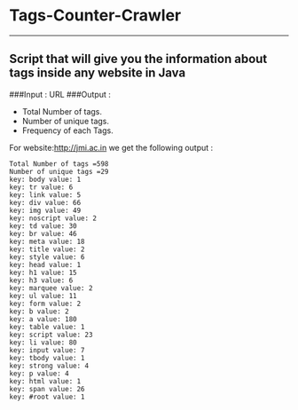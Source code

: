 # Tags-Counter-Crawler
-----------------------
Script that will give you the information about tags inside any website in Java
--------------------------------------------------------------------------------
###Input : URL
###Output :
  * Total Number of tags.
  * Number of unique tags.
  * Frequency of each Tags.
  
  For website:http://jmi.ac.in we get the following output :
  
  ```
Total Number of tags =598
Number of unique tags =29
key: body value: 1
key: tr value: 6
key: link value: 5
key: div value: 66
key: img value: 49
key: noscript value: 2
key: td value: 30
key: br value: 46
key: meta value: 18
key: title value: 2
key: style value: 6
key: head value: 1
key: h1 value: 15
key: h3 value: 6
key: marquee value: 2
key: ul value: 11
key: form value: 2
key: b value: 2
key: a value: 180
key: table value: 1
key: script value: 23
key: li value: 80
key: input value: 7
key: tbody value: 1
key: strong value: 4
key: p value: 4
key: html value: 1
key: span value: 26
key: #root value: 1
```
